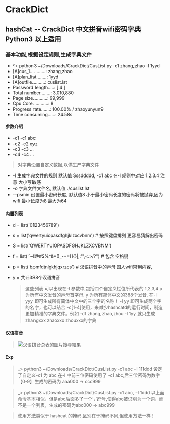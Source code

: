 # CrackDict
## hashCat -- CrackDict 中文拼音wifi密码字典 Python3 以上适用
### 基本功能,根据设定规则,生成字典文件

* ↪ python3 ~/Downloads/CrackDict/CusList.py  -c1 zhang,zhao -l 1yyd
* [A]cus_1............: zhang,zhao
* [A]plan_list........: 1yyd
* [A]outfile..........: cuslist.lst
* Password length.....: [ 4 ]
* Total number........: 3,010,880
* Page size...........: 99,999
* Cpu Core............: 8
* Progress rate.......: 100.00% / zhaoyunyun9
* Time consuming......: 24.58s

#### 参数介绍
* -c1 -c1 abc
* -c2 -c2 xyz
* -c3 -c3 ...
* -c4 -c4 ...
> 对字典设置自定义数据,以供生产字典文件
* -l 生成字典文件的规则 默认值 Sssddddd, -c1 abc 在-l 规则中对应 1.2.3.4 注意 大小写敏感
* -o 字典文件文件名, 默认值 ./cuslist.lst
* --psmin 设置最小密码长度, 默认值8 小于最小密码长度的密码将被抛弃,因为 wifi 最小长度为8 最大为64

#### 内置列表
* d = list('0123456789')
* s = list('qwertyuiopasdfghjklzxcvbnm') # 按照键盘排列 更容易猜解出密码
* S = list('QWERTYUIOPASDFGHJKLZXCVBNM')
* f = list('`~!@#$%^&*()_-+=[]{}\|;:'",<.>/?") # 包含 空格键
* p = list('bpmfdtnlgkhjqxrzcs') # 汉语拼音中的声母 国人wifi常用内容,
* y = 共计388个汉语拼音
  
  > 这些列表 可以出现在-l 参数中,包括四个自定义栏位所代表的 1,2,3,4
  p 为所有中文发音的声母首字母.
  y 为所有简体中文的388个发音.
  在-l yyy 即可生成所有简体中文中的三个字的名称！ -l yy 即可生成两个字的名字，也可以结合 -c[1-4]使用，来减少hashcatd的运行时间，制造更加精准的字典文件。例如 -c1 zhang,zhao,zhou -l 1yy 就只生成 zhangxxx zhaoxxx zhouxxx的字典
  
 #### 汉语拼音
 > ![汉语拼音总表的圖片搜尋結果](https://github.com/JogFeelingVI/CrackDict/blob/master/view.jpeg)

#### Exp
> _> python3 ~/Downloads/CrackDict/CusList.py  -c1 abc -l 111ddd
设定了自定义-c1 为 abc 在-l 中前三位密码使用了 -c1 abc,后三位密码为数字【0-9】生成的密码为 aaa000 -> ccc999

> _> python3 ~/Downloads/CrackDict/CusList.py  -c1 abc, -l 1ddd
以上面命令基本相似，但是abc后面多了一个‘，’逗号,使得abc被识别为一个词，而不是一个列表，生成的密码为abc000 -> abc999

> 使用方法类似于 hashcat 的掩码,区别在于掩码不同,但使用方法一样！
